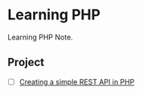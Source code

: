 # Learning PHP

Learning PHP Note.

## Project

- [ ] [Creating a simple REST API in PHP](api/simple-rest.md)

